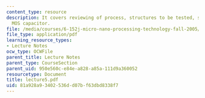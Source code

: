 ```yaml
---
content_type: resource
description: It covers reviewing of process, structures to be tested, sheet resistance,
  MOS capacitor.
file: /media/courses/6-152j-micro-nano-processing-technology-fall-2005/81a928a93402536dd07bf63dbd8338f7_lecture5.pdf
file_type: application/pdf
learning_resource_types:
- Lecture Notes
ocw_type: OCWFile
parent_title: Lecture Notes
parent_type: CourseSection
parent_uid: 950e560c-e84e-a828-a85a-111d9a360052
resourcetype: Document
title: lecture5.pdf
uid: 81a928a9-3402-536d-d07b-f63dbd8338f7
---
```

